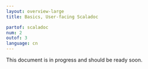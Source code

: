 ```yaml
---
layout: overview-large
title: Basics, User-facing Scaladoc

partof: scaladoc
num: 2
outof: 3
language: cn
---
```


This document is in progress and should be ready soon.

